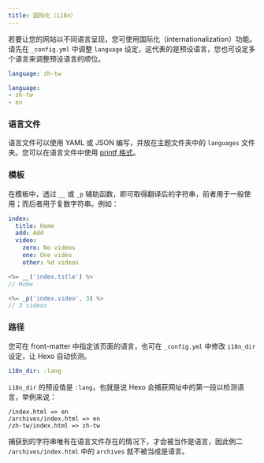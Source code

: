 ```yaml
---
title: 国际化（i18n）
---
```

若要让您的网站以不同语言呈现，您可使用国际化（internationalization）功能。请先在 `_config.yml` 中调整 `language` 设定，这代表的是预设语言，您也可设定多个语言来调整预设语言的顺位。

``` yaml
language: zh-tw

language: 
- zh-tw
- en
```

### 语言文件

语言文件可以使用 YAML 或 JSON 编写，并放在主题文件夹中的 `languages` 文件夹。您可以在语言文件中使用 [printf 格式](https://github.com/alexei/sprintf.js)。

### 模板

在模板中，透过 `__` 或 `_p` 辅助函数，即可取得翻译后的字符串，前者用于一般使用；而后者用于复数字符串。例如：

``` yaml en.yml
index:
  title: Home
  add: Add
  video:
    zero: No videos
    one: One video
    other: %d videos
```

``` js
<%= __('index.title') %>
// Home

<%= _p('index.video', 3) %>
// 3 videos
```

### 路径

您可在 front-matter 中指定该页面的语言，也可在 `_config.yml` 中修改 `i18n_dir` 设定，让 Hexo 自动侦测。

``` yaml
i18n_dir: :lang
```

`i18n_dir` 的预设值是 `:lang`，也就是说 Hexo 会捕获网址中的第一段以检测语言，举例来说：

``` plain
/index.html => en
/archives/index.html => en
/zh-tw/index.html => zh-tw
```

捕获到的字符串唯有在语言文件存在的情况下，才会被当作是语言，因此例二 `/archives/index.html` 中的 `archives` 就不被当成是语言。
